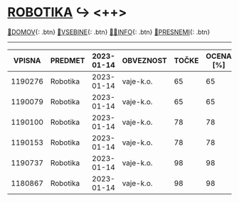 # [ROBOTIKA](../index) ↪ <++>
[🏡DOMOV](../index){: .btn}
[📝VSEBINE](../Vsebine/index.md){: .btn}
[👨‍🎓INFO](../info){: .btn}
[💾PRESNEMI](../Presnemi/index){: .btn}

---
| VPISNA | PREDMET | 2023-01-14 | OBVEZNOST | TOČKE | OCENA [%] |  | S[20] | R[40] | A[40] |
| ---- | ---- | ---- | ---- | ---- | ---- | ---- | ---- | ---- | ---- |
| 1190276 | Robotika | 2023-01-14 | vaje-k.o. | 65 | 65 |  | 10 | 27 | 28 |
| 1190079 | Robotika | 2023-01-14 | vaje-k.o. | 65 | 65 |  | 10 | 27 | 28 |
| 1190100 | Robotika | 2023-01-14 | vaje-k.o. | 78 | 78 |  | 10 | 34 | 34 |
| 1190153 | Robotika | 2023-01-14 | vaje-k.o. | 78 | 78 |  | 10 | 34 | 34 |
| 1190737 | Robotika | 2023-01-14 | vaje-k.o. | 98 | 98 |  | 20 | 45 | 33 |
| 1180867 | Robotika | 2023-01-14 | vaje-k.o. | 98 | 98 |  | 20 | 45 | 33 |


